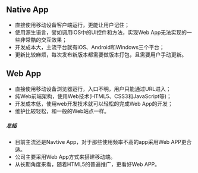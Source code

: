 
## Native App
* 直接使用移动设备客户端运行，更能让用户记住；
* 使用源生语言，譬如调用iOS中的UI控件和方法，实现Web App无法实现的一些非常酷的交互效果；
* 开发成本大，主流平台就有iOS、Android和Windows三个平台；
* 更新比较麻烦，每次发布新版本都需要做版本打包，且需要用户手动更新。

## Web App
* 直接使用移动设备浏览器运行，入口不明，用户只能通过URL进入；
* 纯Web前端架构，使用Web技术(HTML5、CSS3和JavaScript等)；
* 开发成本低，使用web开发技术就可以轻松的完成Web App的开发；
* 维护比较轻松，和一般的Web站点一样。

##### **总结**
* 目前主流还是Navtive App，对于那些使用频率不高的app采用Web APP更合适。
* 公司主要采用Web App方式来搭建移动端。
* 从长期角度来看，随着HTML5的普遍推广，更看好Web APP。

